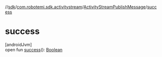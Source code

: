//[sdk](../../../index.md)/[com.robotemi.sdk.activitystream](../index.md)/[ActivityStreamPublishMessage](index.md)/[success](success.md)

# success

[androidJvm]\
open fun [success](success.md)(): [Boolean](https://kotlinlang.org/api/latest/jvm/stdlib/kotlin/-boolean/index.html)
